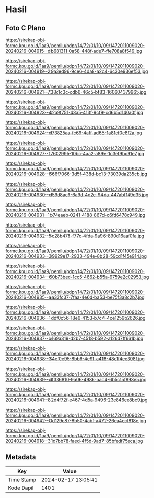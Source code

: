 # Hasil

## Foto C Plano

https://sirekap-obj-formc.kpu.go.id/1aa9/pemilu/pdpr/14/72/01/10/09/1472011009020-20240216-004915--db681311-0a58-448f-ade7-ffe708a8f549.jpg

https://sirekap-obj-formc.kpu.go.id/1aa9/pemilu/pdpr/14/72/01/10/09/1472011009020-20240216-004919--29a3ed96-9ce6-4da8-a2c4-6c30e936ef53.jpg

https://sirekap-obj-formc.kpu.go.id/1aa9/pemilu/pdpr/14/72/01/10/09/1472011009020-20240216-004921--738c1c3c-cdb6-46c5-bf83-160604379965.jpg

https://sirekap-obj-formc.kpu.go.id/1aa9/pemilu/pdpr/14/72/01/10/09/1472011009020-20240216-004923--42a9f751-43a5-413f-9cf9-cd6b5d140a0f.jpg

https://sirekap-obj-formc.kpu.go.id/1aa9/pemilu/pdpr/14/72/01/10/09/1472011009020-20240216-004924--d73825aa-fc69-4aff-ad65-1a81ef0e8f2a.jpg

https://sirekap-obj-formc.kpu.go.id/1aa9/pemilu/pdpr/14/72/01/10/09/1472011009020-20240216-004927--f7602995-10bc-4aa2-a89e-1c3ef9bd91e7.jpg

https://sirekap-obj-formc.kpu.go.id/1aa9/pemilu/pdpr/14/72/01/10/09/1472011009020-20240216-004928--666f7066-3d5f-438d-bc13-73039da235cb.jpg

https://sirekap-obj-formc.kpu.go.id/1aa9/pemilu/pdpr/14/72/01/10/09/1472011009020-20240216-004930--d59d8ac9-6a9d-4d2e-94da-447abf149d35.jpg

https://sirekap-obj-formc.kpu.go.id/1aa9/pemilu/pdpr/14/72/01/10/09/1472011009020-20240216-004931--1b74eaeb-0241-4188-867d-c6fd6478c949.jpg

https://sirekap-obj-formc.kpu.go.id/1aa9/pemilu/pdpr/14/72/01/10/09/1472011009020-20240216-004932--5c28b478-f77c-4fda-9a96-890d16aaf0fa.jpg

https://sirekap-obj-formc.kpu.go.id/1aa9/pemilu/pdpr/14/72/01/10/09/1472011009020-20240216-004933--39929e17-2933-494e-8b28-59cd1f45e914.jpg

https://sirekap-obj-formc.kpu.go.id/1aa9/pemilu/pdpr/14/72/01/10/09/1472011009020-20240216-004934--60b73bed-1cc5-4662-b55a-9759e2c02953.jpg

https://sirekap-obj-formc.kpu.go.id/1aa9/pemilu/pdpr/14/72/01/10/09/1472011009020-20240216-004935--aa33fc37-7faa-4e6d-ba53-be75f3a8c2b7.jpg

https://sirekap-obj-formc.kpu.go.id/1aa9/pemilu/pdpr/14/72/01/10/09/1472011009020-20240216-004936--1ddf0c56-18e6-4153-b7c4-4ce1259b2626.jpg

https://sirekap-obj-formc.kpu.go.id/1aa9/pemilu/pdpr/14/72/01/10/09/1472011009020-20240216-004937--b169a319-d2b7-4518-b592-a126d7ff661b.jpg

https://sirekap-obj-formc.kpu.go.id/1aa9/pemilu/pdpr/14/72/01/10/09/1472011009020-20240216-004938--34ef0e95-8bb6-4e91-a418-48c1f4ee308f.jpg

https://sirekap-obj-formc.kpu.go.id/1aa9/pemilu/pdpr/14/72/01/10/09/1472011009020-20240216-004939--df336810-9a06-4986-aac4-6b5c15f893e5.jpg

https://sirekap-obj-formc.kpu.go.id/1aa9/pemilu/pdpr/14/72/01/10/09/1472011009020-20240216-004941--82d4f72f-e467-4d5a-9496-23e846ee8bc9.jpg

https://sirekap-obj-formc.kpu.go.id/1aa9/pemilu/pdpr/14/72/01/10/09/1472011009020-20240216-004942--0d129c87-8b50-4abf-a472-26ea4ecf818e.jpg

https://sirekap-obj-formc.kpu.go.id/1aa9/pemilu/pdpr/14/72/01/10/09/1472011009020-20240216-004918--31d7bb78-faed-4f5d-9ad7-85bfedf75eca.jpg


## Metadata

| Key        | Value               |
| ---------- | ------------------- |
| Time Stamp | 2024-02-17 13:05:41 |
| Kode Dapil | 1401                |



